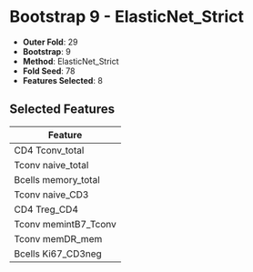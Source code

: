 # Bootstrap 9 - ElasticNet_Strict

- **Outer Fold**: 29
- **Bootstrap**: 9
- **Method**: ElasticNet_Strict
- **Fold Seed**: 78
- **Features Selected**: 8

## Selected Features

| Feature |
|---------|
| CD4 Tconv_total |
| Tconv naive_total |
| Bcells memory_total |
| Tconv naive_CD3 |
| CD4 Treg_CD4 |
| Tconv memintB7_Tconv |
| Tconv memDR_mem |
| Bcells Ki67_CD3neg |

